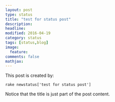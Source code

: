 ```yaml
---
layout: post
type: status
title: "test for status post"
description: 
headline: 
modified: 2016-04-19
category: status
tags: [status,blog]
image: 
  feature: 
comments: false
mathjax: 
---
```


This post is created by:

    rake newstatus['test for status post']

Notice that the title is just part of the post content.
